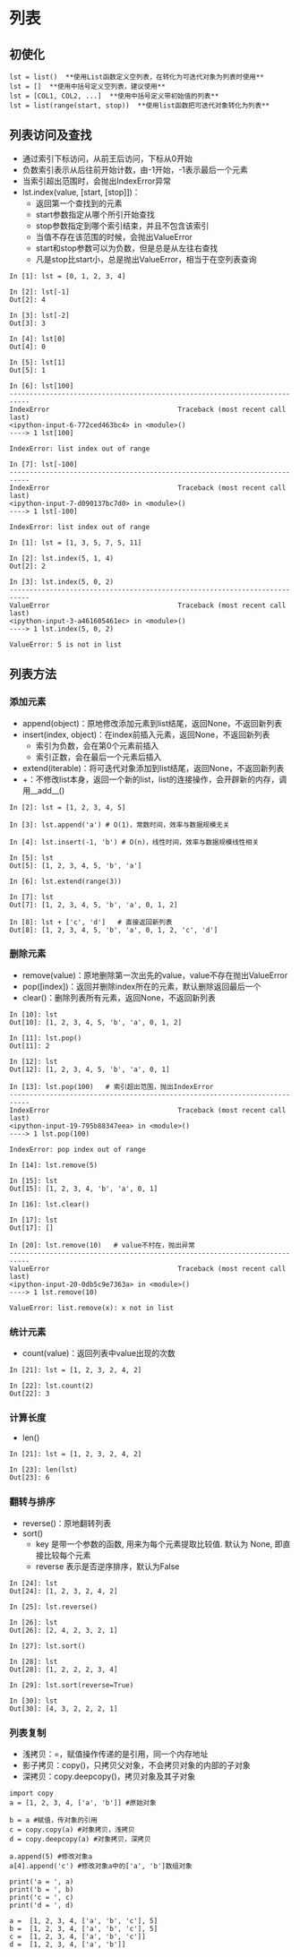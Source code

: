 # 列表
## 初使化
```
lst = list()  **使用List函数定义空列表，在转化为可迭代对象为列表时使用**
lst = []  **使用中括号定义空列表，建议使用**
lst = [COL1, COL2, ...]  **使用中括号定义带初始值的列表**
lst = list(range(start, stop))  **使用list函数把可迭代对象转化为列表**
```
## 列表访问及查找
* 通过索引下标访问，从前王后访问，下标从0开始
* 负数索引表示从后往前开始计数，由-1开始，-1表示最后一个元素 
* 当索引超出范围时，会抛出IndexError异常
* lst.index(value, [start, [stop]])：
    * 返回第一个查找到的元素
    * start参数指定从哪个所引开始查找
    * stop参数指定到哪个索引结束，并且不包含该索引
    * 当值不存在该范围的时候，会抛出ValueError
    * start和stop参数可以为负数，但是总是从左往右查找
    * 凡是stop比start小，总是抛出ValueError，相当于在空列表查询

```
In [1]: lst = [0, 1, 2, 3, 4]

In [2]: lst[-1] 
Out[2]: 4

In [3]: lst[-2] 
Out[3]: 3

In [4]: lst[0] 
Out[4]: 0

In [5]: lst[1] 
Out[5]: 1

In [6]: lst[100] 
---------------------------------------------------------------------------
IndexError                                Traceback (most recent call last)
<ipython-input-6-772ced463bc4> in <module>()
----> 1 lst[100]

IndexError: list index out of range

In [7]: lst[-100] 
---------------------------------------------------------------------------
IndexError                                Traceback (most recent call last)
<ipython-input-7-d090137bc7d0> in <module>()
----> 1 lst[-100]

IndexError: list index out of range

In [1]: lst = [1, 3, 5, 7, 5, 11]

In [2]: lst.index(5, 1, 4)
Out[2]: 2

In [3]: lst.index(5, 0, 2)
---------------------------------------------------------------------------
ValueError                                Traceback (most recent call last)
<ipython-input-3-a461605461ec> in <module>()
----> 1 lst.index(5, 0, 2)

ValueError: 5 is not in list

```

## 列表方法
### 添加元素
* append(object)：原地修改添加元素到list结尾，返回None，不返回新列表
* insert(index, object)：在index前插入元素，返回None，不返回新列表
    * 索引为负数，会在第0个元素前插入
    * 索引正数，会在最后一个元素后插入
* extend(iterable)：将可迭代对象添加到list结尾，返回None，不返回新列表
* +：不修改list本身，返回一个新的list，list的连接操作，会开辟新的内存，调用__add__()
```
In [2]: lst = [1, 2, 3, 4, 5]

In [3]: lst.append('a') # O(1)，常数时间，效率与数据规模无关

In [4]: lst.insert(-1, 'b') # O(n)，线性时间，效率与数据规模线性相关 

In [5]: lst
Out[5]: [1, 2, 3, 4, 5, 'b', 'a']

In [6]: lst.extend(range(3))

In [7]: lst
Out[7]: [1, 2, 3, 4, 5, 'b', 'a', 0, 1, 2]

In [8]: lst + ['c', 'd']   # 直接返回新列表
Out[8]: [1, 2, 3, 4, 5, 'b', 'a', 0, 1, 2, 'c', 'd']
```
### 删除元素
* remove(value)：原地删除第一次出先的value，value不存在抛出ValueError
* pop([index])：返回并删除index所在的元素，默认删除返回最后一个
* clear()：删除列表所有元素，返回None，不返回新列表
```
In [10]: lst
Out[10]: [1, 2, 3, 4, 5, 'b', 'a', 0, 1, 2]

In [11]: lst.pop()
Out[11]: 2

In [12]: lst
Out[12]: [1, 2, 3, 4, 5, 'b', 'a', 0, 1]

In [13]: lst.pop(100)   # 索引超出范围，抛出IndexError
---------------------------------------------------------------------------
IndexError                                Traceback (most recent call last)
<ipython-input-19-795b88347eea> in <module>()
----> 1 lst.pop(100)

IndexError: pop index out of range

In [14]: lst.remove(5)

In [15]: lst
Out[15]: [1, 2, 3, 4, 'b', 'a', 0, 1]

In [16]: lst.clear()

In [17]: lst
Out[17]: []

In [20]: lst.remove(10)   # value不村在，抛出异常
---------------------------------------------------------------------------
ValueError                                Traceback (most recent call last)
<ipython-input-20-0db5c9e7363a> in <module>()
----> 1 lst.remove(10)

ValueError: list.remove(x): x not in list
```
### 统计元素
* count(value)：返回列表中value出现的次数
```
In [21]: lst = [1, 2, 3, 2, 4, 2]

In [22]: lst.count(2)
Out[22]: 3
```
### 计算长度
* len()
```
In [21]: lst = [1, 2, 3, 2, 4, 2]

In [23]: len(lst)
Out[23]: 6
```
### 翻转与排序
* reverse()：原地翻转列表
* sort()   
    * key 是带一个参数的函数, 用来为每个元素提取比较值. 默认为 None, 即直接比较每个元素
    * reverse 表示是否逆序排序，默认为False
```
In [24]: lst
Out[24]: [1, 2, 3, 2, 4, 2]

In [25]: lst.reverse()

In [26]: lst
Out[26]: [2, 4, 2, 3, 2, 1]

In [27]: lst.sort()

In [28]: lst
Out[28]: [1, 2, 2, 2, 3, 4]

In [29]: lst.sort(reverse=True)

In [30]: lst
Out[30]: [4, 3, 2, 2, 2, 1]
```
### 列表复制
* 浅拷贝：=，赋值操作传递的是引用，同一个内存地址
* 影子拷贝：copy()，只拷贝父对象，不会拷贝对象的内部的子对象
* 深拷贝：copy.deepcopy()，拷贝对象及其子对象
```
import copy  
a = [1, 2, 3, 4, ['a', 'b']] #原始对象  

b = a #赋值，传对象的引用  
c = copy.copy(a) #对象拷贝，浅拷贝  
d = copy.deepcopy(a) #对象拷贝，深拷贝  

a.append(5) #修改对象a  
a[4].append('c') #修改对象a中的['a', 'b']数组对象  

print('a = ', a)  
print('b = ', b)  
print('c = ', c)  
print('d = ', d)  

a =  [1, 2, 3, 4, ['a', 'b', 'c'], 5]
b =  [1, 2, 3, 4, ['a', 'b', 'c'], 5]
c =  [1, 2, 3, 4, ['a', 'b', 'c']]
d =  [1, 2, 3, 4, ['a', 'b']]
```


